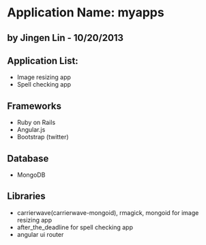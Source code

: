 # Application Name: myapps
## by Jingen Lin - 10/20/2013

## Application List:
  + Image resizing app
  + Spell checking app

## Frameworks
  + Ruby on Rails
  + Angular.js
  + Bootstrap (twitter)

## Database
  + MongoDB

## Libraries
  + carrierwave(carrierwave-mongoid), rmagick, mongoid for image resizing app
  + after_the_deadline for spell checking app
  + angular ui router

